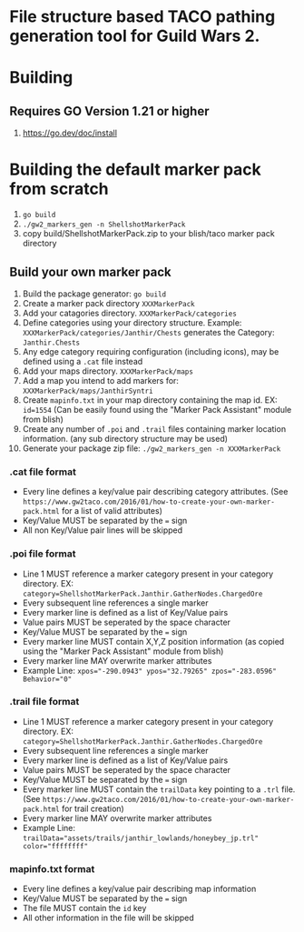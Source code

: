 # File structure based TACO pathing generation tool for Guild Wars 2.

# Building

## Requires GO Version 1.21 or higher
1. https://go.dev/doc/install

# Building the default marker pack from scratch
1. `go build`
1. `./gw2_markers_gen -n ShellshotMarkerPack`
1. copy build/ShellshotMarkerPack.zip to your blish/taco marker pack directory

## Build your own marker pack
1. Build the package generator: `go build`
1. Create a marker pack directory `XXXMarkerPack`
1. Add your catagories directory. `XXXMarkerPack/categories`
1. Define categories using your directory structure. Example: `XXXMarkerPack/categories/Janthir/Chests` generates the Category: `Janthir.Chests`
1. Any edge category requiring configuration (including icons), may be defined using a `.cat` file instead
1. Add your maps directory. `XXXMarkerPack/maps`
1. Add a map you intend to add markers for: `XXXMarkerPack/maps/JanthirSyntri`
1. Create `mapinfo.txt` in your map directory containing the map id. EX: `id=1554` (Can be easily found using the "Marker Pack Assistant" module from blish)
1. Create any number of `.poi` and `.trail` files containing marker location information. (any sub directory structure may be used)
1. Generate your package zip file: `./gw2_markers_gen -n XXXMarkerPack`

### .cat file format
- Every line defines a key/value pair describing category attributes. (See `https://www.gw2taco.com/2016/01/how-to-create-your-own-marker-pack.html` for a list of valid attributes)
- Key/Value MUST be separated by the `=` sign
- All non Key/Value pair lines will be skipped
### .poi file format
- Line 1 MUST reference a marker category present in your category directory. EX: `category=ShellshotMarkerPack.Janthir.GatherNodes.ChargedOre`
- Every subsequent line references a single marker
- Every marker line is defined as a list of Key/Value pairs
- Value pairs MUST be seperated by the space character
- Key/Value MUST be separated by the `=` sign
- Every marker line MUST contain X,Y,Z position information (as copied using the "Marker Pack Assistant" module from blish)
- Every marker line MAY overwrite marker attributes
- Example Line: `xpos="-290.0943" ypos="32.79265" zpos="-283.0596" Behavior="0"`
### .trail file format
- Line 1 MUST reference a marker category present in your category directory. EX: `category=ShellshotMarkerPack.Janthir.GatherNodes.ChargedOre`
- Every subsequent line references a single marker
- Every marker line is defined as a list of Key/Value pairs
- Value pairs MUST be seperated by the space character
- Key/Value MUST be separated by the `=` sign
- Every marker line MUST contain the `trailData` key pointing to a `.trl` file. (See `https://www.gw2taco.com/2016/01/how-to-create-your-own-marker-pack.html` for trail creation)
- Every marker line MAY overwrite marker attributes
- Example Line: `trailData="assets/trails/janthir_lowlands/honeybey_jp.trl" color="ffffffff"`
### mapinfo.txt format
- Every line defines a key/value pair describing map information
- Key/Value MUST be separated by the `=` sign
- The file MUST contain the `id` key
- All other information in the file will be skipped
